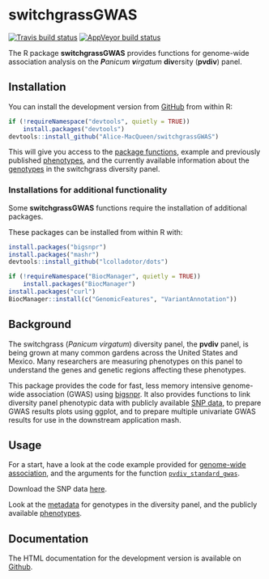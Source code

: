 
<!-- README.md is generated from README.Rmd. Please edit that file -->

# switchgrassGWAS

<!-- badges: start -->

[![Travis build
status](https://travis-ci.org/Alice-MacQueen/switchgrassGWAS.svg?branch=master)](https://travis-ci.org/Alice-MacQueen/switchgrassGWAS)
[![AppVeyor build
status](https://ci.appveyor.com/api/projects/status/github/Alice-MacQueen/switchgrassGWAS?branch=master&svg=true)](https://ci.appveyor.com/project/Alice-MacQueen/switchgrassGWAS)
<!-- badges: end -->

The R package <b>switchgrassGWAS</b> provides functions for genome-wide
association analysis on the *<b>P</b>anicum <b>v</b>irgatum*
<b>div</b>ersity (<b>pvdiv</b>) panel.

## Installation

You can install the development version from
[GitHub](https://github.com/Alice-MacQueen/switchgrassGWAS) from within
R:

``` r
if (!requireNamespace("devtools", quietly = TRUE))
    install.packages("devtools")
devtools::install_github("Alice-MacQueen/switchgrassGWAS")
```

This will give you access to the [package
functions](https://alice-macqueen.github.io/switchgrassGWAS/reference/index.html),
example and previously published
[phenotypes](https://alice-macqueen.github.io/switchgrassGWAS/reference/phenotypes.html),
and the currently available information about the
[genotypes](https://alice-macqueen.github.io/switchgrassGWAS/reference/pvdiv_metadata.html)
in the switchgrass diversity panel.

### Installations for additional functionality

Some <b>switchgrassGWAS</b> functions require the installation of
additional packages.

These packages can be installed from within R with:

``` r
install.packages("bigsnpr")
install.packages("mashr")
devtools::install_github("lcolladotor/dots")

if (!requireNamespace("BiocManager", quietly = TRUE))
    install.packages("BiocManager")
install.packages("curl")
BiocManager::install(c("GenomicFeatures", "VariantAnnotation"))
```

## Background

The switchgrass (*Panicum virgatum*) diversity panel, the <b>pvdiv</b>
panel, is being grown at many common gardens across the United States
and Mexico. Many researchers are measuring phenotypes on this panel to
understand the genes and genetic regions affecting these phenotypes.

This package provides the code for fast, less memory intensive
genome-wide association (GWAS) using
[bigsnpr](https://privefl.github.io/bigsnpr/). It also provides
functions to link diversity panel phenotypic data with publicly
available [SNP data](https://doi.org/10.18738/T8/J377KE), to prepare
GWAS results plots using ggplot, and to prepare multiple univariate GWAS
results for use in the downstream application mash.

## Usage

For a start, have a look at the code example provided for [genome-wide
association](https://alice-macqueen.github.io/switchgrassGWAS/articles/gwas.html),
and the arguments for the function
[`pvdiv_standard_gwas`](https://alice-macqueen.github.io/switchgrassGWAS/reference/pvdiv_standard_gwas.html).

Download the SNP data [here](https://doi.org/10.18738/T8/J377KE).

Look at the
[metadata](https://alice-macqueen.github.io/switchgrassGWAS/reference/pvdiv_metadata.html)
for genotypes in the diversity panel, and the publicly available
[phenotypes](https://alice-macqueen.github.io/switchgrassGWAS/reference/phenotypes.html).

## Documentation

The HTML documentation for the development version is available on
[Github](https://alice-macqueen.github.io/switchgrassGWAS/).
